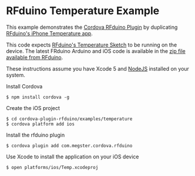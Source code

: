 # RFduino Temperature Example

This example demonstrates the [Cordova RFduino Plugin](https://github.com/don/cordova-plugin-rfduino) by duplicating [RFduino's iPhone Temperature app](https://itunes.apple.com/us/app/rfduino-temperature/id668832196?mt=8).

This code expects [RFduino's Temperature Sketch](https://gist.github.com/don/7947381#file-temperature-ino) to be running on the device. The latest FRduino Arduino and iOS code is available in the [zip file available from  RFduino](http://www.rfduino.com/download.html).

These instructions assume you have Xcode 5 and [NodeJS](http://nodejs.org) installed on your system.

Install Cordova

    $ npm install cordova -g
    
Create the iOS project

    $ cd cordova-plugin-rfduino/examples/temperature
    $ cordova platform add ios

Install the rfduino plugin

    $ cordova plugin add com.megster.cordova.rfduino
    
Use Xcode to install the application on your iOS device

    $ open platforms/ios/Temp.xcodeproj
